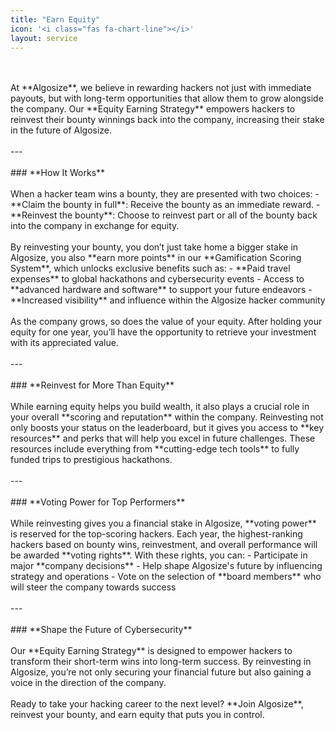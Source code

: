 ```yaml
---
title: "Earn Equity"
icon: '<i class="fas fa-chart-line"></i>'
layout: service
---
```

<br/>
<br/>
At **Algosize**, we believe in rewarding hackers not just with immediate payouts, but with long-term opportunities that allow them to grow alongside the company. Our **Equity Earning Strategy** empowers hackers to reinvest their bounty winnings back into the company, increasing their stake in the future of Algosize.
<br/>
<br/>
---
<br/>
<br/>
### **How It Works**
<br/>
<br/>
When a hacker team wins a bounty, they are presented with two choices:
- **Claim the bounty in full**: Receive the bounty as an immediate reward.
- **Reinvest the bounty**: Choose to reinvest part or all of the bounty back into the company in exchange for equity.
<br/>
<br/>
By reinvesting your bounty, you don’t just take home a bigger stake in Algosize, you also **earn more points** in our **Gamification Scoring System**, which unlocks exclusive benefits such as:
- **Paid travel expenses** to global hackathons and cybersecurity events
- Access to **advanced hardware and software** to support your future endeavors
- **Increased visibility** and influence within the Algosize hacker community
<br/>
<br/>
As the company grows, so does the value of your equity. After holding your equity for one year, you’ll have the opportunity to retrieve your investment with its appreciated value.
<br/>
<br/>
---
<br/>
<br/>
### **Reinvest for More Than Equity**
<br/>
<br/>
While earning equity helps you build wealth, it also plays a crucial role in your overall **scoring and reputation** within the company. Reinvesting not only boosts your status on the leaderboard, but it gives you access to **key resources** and perks that will help you excel in future challenges. These resources include everything from **cutting-edge tech tools** to fully funded trips to prestigious hackathons.
<br/>
<br/>
---
<br/>
<br/>
### **Voting Power for Top Performers**
<br/>
<br/>
While reinvesting gives you a financial stake in Algosize, **voting power** is reserved for the top-scoring hackers. Each year, the highest-ranking hackers based on bounty wins, reinvestment, and overall performance will be awarded **voting rights**. With these rights, you can:
- Participate in major **company decisions**
- Help shape Algosize's future by influencing strategy and operations
- Vote on the selection of **board members** who will steer the company towards success
<br/>
<br/>
---
<br/>
<br/>
### **Shape the Future of Cybersecurity**
<br/>
<br/>
Our **Equity Earning Strategy** is designed to empower hackers to transform their short-term wins into long-term success. By reinvesting in Algosize, you’re not only securing your financial future but also gaining a voice in the direction of the company.
<br/>
<br/>
Ready to take your hacking career to the next level? **Join Algosize**, reinvest your bounty, and earn equity that puts you in control.
<br/>
<br/>
